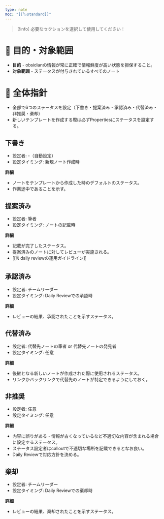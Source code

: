 ```yaml
---
type: note
moc: "[[🏷️standard]]"
---
```

> [!info] 必要なセクションを選択して使用してください！

# 🎯 目的・対象範囲

- **目的**
	  - obsidianの情報が常に正確で情報鮮度が高い状態を担保すること。
- **対象範囲**
	  - ステータスが付与されているすべてのノート

# 🌳 全体指針

- 全部で6つのステータスを設定（下書き・提案済み・承認済み・代替済み・非推奨・棄却）
- 新しいテンプレートを作成する際は必ずPropertiesにステータスを設定する。
## 下書き
- 設定者: -（自動設定）
- 設定タイミング: 新規ノート作成時

**詳細**
- ノートをテンプレートから作成した時のデフォルトのステータス。
- 作業途中であることを示す。
## 提案済み
- 設定者: 筆者
- 設定タイミング: ノートの記載時

**詳細**
- 記載が完了したステータス。
- 提案済みのノートに対してレビューが実施される。
- [[🗒️ daily reviewの運用ガイドライン]]
## 承認済み
- 設定者: チームリーダー
- 設定タイミング: Daily Reviewでの承認時

**詳細**
- レビューの結果、承認されたことを示すステータス。
## 代替済み
- 設定者: 代替先ノートの筆者 or 代替先ノートの発見者
- 設定タイミング: 任意


**詳細**
- 後継となる新しいノートが作成された際に使用されるステータス。
- リンクかバックリンクで代替先のノートが特定できるようにしておく。
## 非推奨
- 設定者: 任意
- 設定タイミング: 任意

**詳細**
- 内容に誤りがある・情報が古くなっているなど不適切な内容が含まれる場合に設定するステータス。
- ステータス設定者はcalloutで不適切な場所を記載できるとなお良い。
- Daily Reviewで対応方針を決める。
## 棄却
- 設定者: チームリーダー
- 設定タイミング: Daily Reviewでの棄却時

**詳細**
- レビューの結果、棄却されたことを示すステータス。


